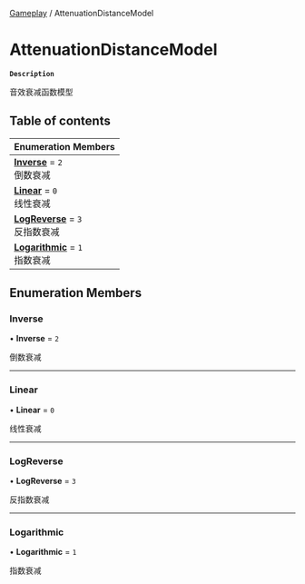[Gameplay](../modules/Gameplay.Gameplay.md) / AttenuationDistanceModel

# AttenuationDistanceModel <Badge type="tip" text="Enumeration" />

**`Description`**

音效衰减函数模型

## Table of contents

| Enumeration Members |
| :-----|
| **[Inverse](Gameplay.AttenuationDistanceModel.md#inverse)** = ``2`` <br> 倒数衰减|
| **[Linear](Gameplay.AttenuationDistanceModel.md#linear)** = ``0`` <br> 线性衰减|
| **[LogReverse](Gameplay.AttenuationDistanceModel.md#logreverse)** = ``3`` <br> 反指数衰减|
| **[Logarithmic](Gameplay.AttenuationDistanceModel.md#logarithmic)** = ``1`` <br> 指数衰减|

## Enumeration Members

### Inverse

• **Inverse** = ``2``

倒数衰减

___

### Linear

• **Linear** = ``0``

线性衰减

___

### LogReverse

• **LogReverse** = ``3``

反指数衰减

___

### Logarithmic

• **Logarithmic** = ``1``

指数衰减
